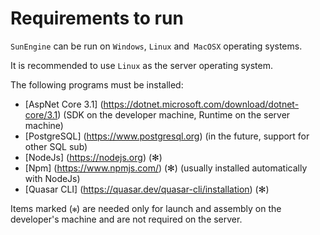 # Requirements to run

`SunEngine` can be run on `Windows`, `Linux` and` MacOSX` operating systems.

It is recommended to use `Linux` as the server operating system.

The following programs must be installed:

- [AspNet Core 3.1] (https://dotnet.microsoft.com/download/dotnet-core/3.1) (SDK on the developer machine, Runtime on the server machine)
- [PostgreSQL] (https://www.postgresql.org) (in the future, support for other SQL sub)
- [NodeJs] (https://nodejs.org) (✻)
- [Npm] (https://www.npmjs.com/) (✻) (usually installed automatically with NodeJs)
- [Quasar CLI] (https://quasar.dev/quasar-cli/installation) (✻)


Items marked (`✻`) are needed only for launch and assembly on the developer's machine and are not required on the server.
